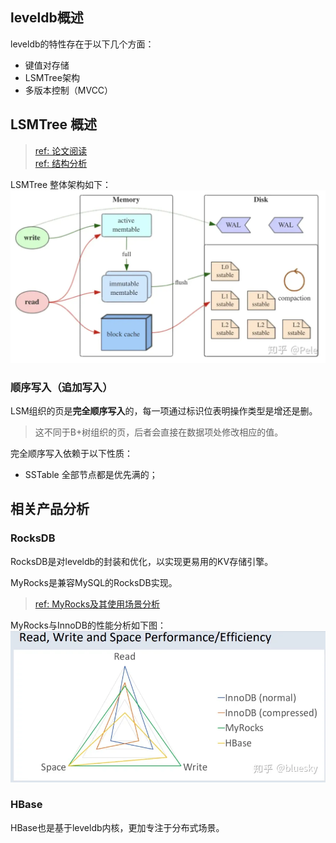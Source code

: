 ## leveldb概述

leveldb的特性存在于以下几个方面：

- 键值对存储
- LSMTree架构
- 多版本控制（MVCC）

## LSMTree 概述

> [ref: 论文阅读](https://zhuanlan.zhihu.com/p/361699941)  
> [ref: 结构分析](https://zhuanlan.zhihu.com/p/181498475)

LSMTree 整体架构如下：
![LSMTree 整体架构](images/LSMTree_arch.png)

### 顺序写入（追加写入）

LSM组织的页是**完全顺序写入**的，每一项通过标识位表明操作类型是增还是删。
> 这不同于B+树组织的页，后者会直接在数据项处修改相应的值。

完全顺序写入依赖于以下性质：

- SSTable 全部节点都是优先满的；

## 相关产品分析

### RocksDB

RocksDB是对leveldb的封装和优化，以实现更易用的KV存储引擎。

MyRocks是兼容MySQL的RocksDB实现。
> [ref: MyRocks及其使用场景分析](https://zhuanlan.zhihu.com/p/45652076)

MyRocks与InnoDB的性能分析如下图：
![MyRocks and InnoDB performance difference](./images/MyRocks%20and%20InnoDB%20performance%20difference.png)

### HBase

HBase也是基于leveldb内核，更加专注于分布式场景。

